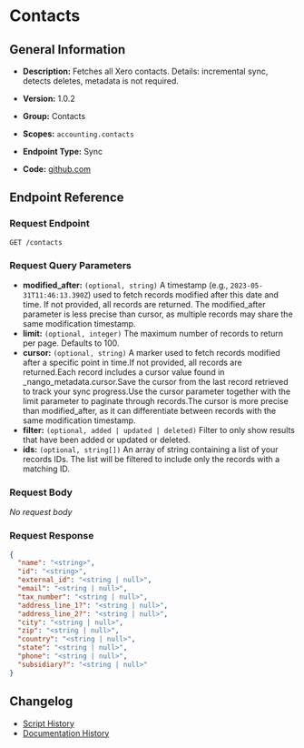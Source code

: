 <!-- BEGIN GENERATED CONTENT -->
# Contacts

## General Information

- **Description:** Fetches all Xero contacts.
Details: incremental sync, detects deletes, metadata is not required.

- **Version:** 1.0.2
- **Group:** Contacts
- **Scopes:** `accounting.contacts`
- **Endpoint Type:** Sync
- **Code:** [github.com](https://github.com/NangoHQ/integration-templates/tree/main/integrations/xero/syncs/contacts.ts)


## Endpoint Reference

### Request Endpoint

`GET /contacts`

### Request Query Parameters

- **modified_after:** `(optional, string)` A timestamp (e.g., `2023-05-31T11:46:13.390Z`) used to fetch records modified after this date and time. If not provided, all records are returned. The modified_after parameter is less precise than cursor, as multiple records may share the same modification timestamp.
- **limit:** `(optional, integer)` The maximum number of records to return per page. Defaults to 100.
- **cursor:** `(optional, string)` A marker used to fetch records modified after a specific point in time.If not provided, all records are returned.Each record includes a cursor value found in _nango_metadata.cursor.Save the cursor from the last record retrieved to track your sync progress.Use the cursor parameter together with the limit parameter to paginate through records.The cursor is more precise than modified_after, as it can differentiate between records with the same modification timestamp.
- **filter:** `(optional, added | updated | deleted)` Filter to only show results that have been added or updated or deleted.
- **ids:** `(optional, string[])` An array of string containing a list of your records IDs. The list will be filtered to include only the records with a matching ID.

### Request Body

_No request body_

### Request Response

```json
{
  "name": "<string>",
  "id": "<string>",
  "external_id": "<string | null>",
  "email": "<string | null>",
  "tax_number": "<string | null>",
  "address_line_1?": "<string | null>",
  "address_line_2?": "<string | null>",
  "city": "<string | null>",
  "zip": "<string | null>",
  "country": "<string | null>",
  "state": "<string | null>",
  "phone": "<string | null>",
  "subsidiary?": "<string | null>"
}
```

## Changelog

- [Script History](https://github.com/NangoHQ/integration-templates/commits/main/integrations/xero/syncs/contacts.ts)
- [Documentation History](https://github.com/NangoHQ/integration-templates/commits/main/integrations/xero/syncs/contacts.md)

<!-- END  GENERATED CONTENT -->


